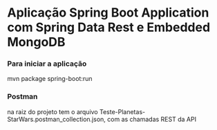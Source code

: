 # Aplicação Spring Boot Application com Spring Data Rest e Embedded MongoDB

### Para iniciar a aplicação
mvn package spring-boot:run

### Postman
na raiz do projeto tem o arquivo Teste-Planetas-StarWars.postman_collection.json, com as chamadas REST da API





